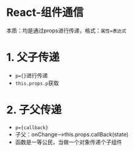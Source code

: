 # React-组件通信

本质：均是通过props进行传递，格式：`属性=表达式`


# 1. 父子传递

 * `p={}`进行传递
 * `this.props.p`获取

# 2. 子父传递

 * `p={callback}`
 * 子父：onChange-->this.props.callBack(state)
 * 函数是一等公民，当做一个对象传递个子组件